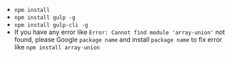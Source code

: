 - `npm install`
- `npm install gulp -g`
- `npm install gulp-cli -g`
- If you have any error like `Error: Cannot find module 'array-union'` not found, please Google `package name` and install `package name` to fix error like `npm install array-union`
